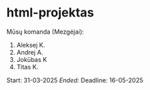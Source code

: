 # html-projektas

Mūsų komanda (Mezgėjai):
1. Aleksej K. 
2. Andrej A.
3. Jokūbas K
4. Titas K.

Start: 31-03-2025
*Ended:*
Deadline: 16-05-2025
